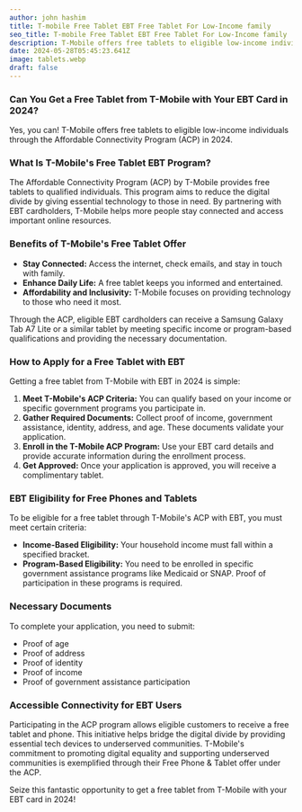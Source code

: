 ```yaml
---
author: john hashim
title: T-mobile Free Tablet EBT Free Tablet For Low-Income family
seo_title: T-mobile Free Tablet EBT Free Tablet For Low-Income family
description: T-Mobile offers free tablets to eligible low-income individuals through the Affordable Connectivity Program (ACP) in 2024. 
date: 2024-05-28T05:45:23.641Z
image: tablets.webp
draft: false
---
```

### Can You Get a Free Tablet from T-Mobile with Your EBT Card in 2024?

Yes, you can! T-Mobile offers free tablets to eligible low-income individuals through the Affordable Connectivity Program (ACP) in 2024. 

### What Is T-Mobile's Free Tablet EBT Program?

The Affordable Connectivity Program (ACP) by T-Mobile provides free tablets to qualified individuals. This program aims to reduce the digital divide by giving essential technology to those in need. By partnering with EBT cardholders, T-Mobile helps more people stay connected and access important online resources.

### Benefits of T-Mobile's Free Tablet Offer

- **Stay Connected:** Access the internet, check emails, and stay in touch with family.
- **Enhance Daily Life:** A free tablet keeps you informed and entertained.
- **Affordability and Inclusivity:** T-Mobile focuses on providing technology to those who need it most.

Through the ACP, eligible EBT cardholders can receive a Samsung Galaxy Tab A7 Lite or a similar tablet by meeting specific income or program-based qualifications and providing the necessary documentation.

### How to Apply for a Free Tablet with EBT

Getting a free tablet from T-Mobile with EBT in 2024 is simple:

1. **Meet T-Mobile's ACP Criteria:** You can qualify based on your income or specific government programs you participate in.
2. **Gather Required Documents:** Collect proof of income, government assistance, identity, address, and age. These documents validate your application.
3. **Enroll in the T-Mobile ACP Program:** Use your EBT card details and provide accurate information during the enrollment process.
4. **Get Approved:** Once your application is approved, you will receive a complimentary tablet.

### EBT Eligibility for Free Phones and Tablets

To be eligible for a free tablet through T-Mobile's ACP with EBT, you must meet certain criteria:

- **Income-Based Eligibility:** Your household income must fall within a specified bracket.
- **Program-Based Eligibility:** You need to be enrolled in specific government assistance programs like Medicaid or SNAP. Proof of participation in these programs is required.

### Necessary Documents

To complete your application, you need to submit:

- Proof of age
- Proof of address
- Proof of identity
- Proof of income
- Proof of government assistance participation

### Accessible Connectivity for EBT Users

Participating in the ACP program allows eligible customers to receive a free tablet and phone. This initiative helps bridge the digital divide by providing essential tech devices to underserved communities. T-Mobile's commitment to promoting digital equality and supporting underserved communities is exemplified through their Free Phone & Tablet offer under the ACP.

Seize this fantastic opportunity to get a free tablet from T-Mobile with your EBT card in 2024!